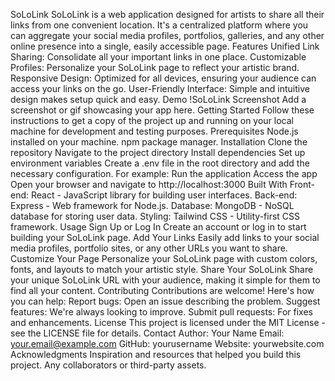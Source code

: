 SoLoLink
SoLoLink is a web application designed for artists to share all their links from one convenient location. It's a centralized platform where you can aggregate your social media profiles, portfolios, galleries, and any other online presence into a single, easily accessible page.
Features
Unified Link Sharing: Consolidate all your important links in one place.
Customizable Profiles: Personalize your SoLoLink page to reflect your artistic brand.
Responsive Design: Optimized for all devices, ensuring your audience can access your links on the go.
User-Friendly Interface: Simple and intuitive design makes setup quick and easy.
Demo
!SoLoLink Screenshot
Add a screenshot or gif showcasing your app here.
Getting Started
Follow these instructions to get a copy of the project up and running on your local machine for development and testing purposes.
Prerequisites
Node.js installed on your machine.
npm package manager.
Installation
Clone the repository
Navigate to the project directory
Install dependencies
Set up environment variables
Create a .env file in the root directory and add the necessary configuration. For example:
Run the application
Access the app
Open your browser and navigate to http://localhost:3000
Built With
Front-end: React - JavaScript library for building user interfaces.
Back-end: Express - Web framework for Node.js.
Database: MongoDB - NoSQL database for storing user data.
Styling: Tailwind CSS - Utility-first CSS framework.
Usage
Sign Up or Log In
Create an account or log in to start building your SoLoLink page.
Add Your Links
Easily add links to your social media profiles, portfolio sites, or any other URLs you want to share.
Customize Your Page
Personalize your SoLoLink page with custom colors, fonts, and layouts to match your artistic style.
Share Your SoLoLink
Share your unique SoLoLink URL with your audience, making it simple for them to find all your content.
Contributing
Contributions are welcome! Here's how you can help:
Report bugs: Open an issue describing the problem.
Suggest features: We're always looking to improve.
Submit pull requests: For fixes and enhancements.
License
This project is licensed under the MIT License - see the LICENSE file for details.
Contact
Author: Your Name
Email: your.email@example.com
GitHub: yourusername
Website: yourwebsite.com
Acknowledgments
Inspiration and resources that helped you build this project.
Any collaborators or third-party assets.
